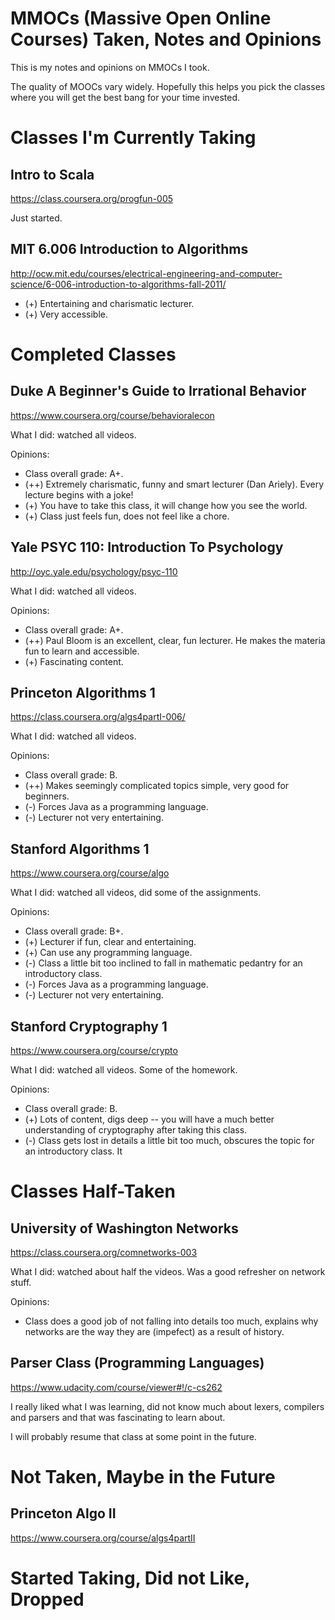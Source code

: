 
# MMOCs (Massive Open Online Courses) Taken, Notes and Opinions

This is my notes and opinions on MMOCs I took.

The quality of MOOCs vary widely. Hopefully this helps you pick the classes where you will get the best bang for your time invested.

# Classes I'm Currently Taking

## Intro to Scala

https://class.coursera.org/progfun-005

Just started.

## MIT 6.006 Introduction to Algorithms

http://ocw.mit.edu/courses/electrical-engineering-and-computer-science/6-006-introduction-to-algorithms-fall-2011/

- (+) Entertaining and charismatic lecturer.
- (+) Very accessible.

# Completed Classes

## Duke A Beginner's Guide to Irrational Behavior

https://www.coursera.org/course/behavioralecon

What I did: watched all videos.

Opinions:

- Class overall grade: A+.
- (++) Extremely charismatic, funny and smart lecturer (Dan Ariely). Every lecture begins with a joke!
- (+) You have to take this class, it will change how you see the world.
- (+) Class just feels fun, does not feel like a chore.

## Yale PSYC 110: Introduction To Psychology

http://oyc.yale.edu/psychology/psyc-110

What I did: watched all videos.

Opinions:

- Class overall grade: A+.
- (++) Paul Bloom is an excellent, clear, fun lecturer. He makes the materia fun to learn and accessible.
- (+) Fascinating content.

## Princeton Algorithms 1

https://class.coursera.org/algs4partI-006/

What I did: watched all videos.

Opinions:

- Class overall grade: B.
- (++) Makes seemingly complicated topics simple, very good for beginners.
- (-) Forces Java as a programming language.
- (-) Lecturer not very entertaining.

## Stanford Algorithms 1

https://www.coursera.org/course/algo

What I did: watched all videos, did some of the assignments.

Opinions:

- Class overall grade: B+.
- (+) Lecturer if fun, clear and entertaining.
- (+) Can use any programming language.
- (-) Class a little bit too inclined to fall in mathematic pedantry for an introductory class.
- (-) Forces Java as a programming language.
- (-) Lecturer not very entertaining.

## Stanford Cryptography 1

https://www.coursera.org/course/crypto

What I did: watched all videos. Some of the homework.

Opinions:

- Class overall grade: B.
- (+) Lots of content, digs deep -- you will have a much better understanding of cryptography after taking this class.
- (-) Class gets lost in details a little bit too much, obscures the topic for an introductory class. It

# Classes Half-Taken

## University of Washington Networks

https://class.coursera.org/comnetworks-003

What I did: watched about half the videos. Was a good refresher on network stuff.

Opinions:

- Class does a good job of not falling into details too much, explains why networks are the way they are (impefect) as a result of history.

## Parser Class (Programming Languages)

https://www.udacity.com/course/viewer#!/c-cs262

I really liked what I was learning, did not know much about lexers, compilers and parsers and that was fascinating to learn about.

I will probably resume that class at some point in the future.

# Not Taken, Maybe in the Future

## Princeton Algo II

https://www.coursera.org/course/algs4partII

# Started Taking, Did not Like, Dropped
